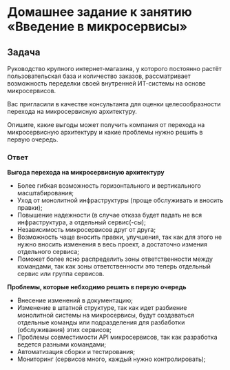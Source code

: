 # Домашнее задание к занятию «Введение в микросервисы»

## Задача

Руководство крупного интернет-магазина, у которого постоянно растёт пользовательская база и количество заказов, рассматривает возможность переделки своей внутренней   ИТ-системы на основе микросервисов. 

Вас пригласили в качестве консультанта для оценки целесообразности перехода на микросервисную архитектуру. 

Опишите, какие выгоды может получить компания от перехода на микросервисную архитектуру и какие проблемы нужно решить в первую очередь.

### Ответ

**Выгода перехода на микросервисную архитектуру**
* Более гибкая возможность горизонтального и вертикального масштабирования;
* Уход от монолитной инфраструктуры (проще обслуживать и вносить правки);
* Повышение надежности (в случае отказа будет падать не вся инфраструктура, а отдельный сервис(-сы);
* Независимость микросервисов друг от друга;
* Возможность чаще вносить правки, улучшения, так как для этого не нужно вносить изменения в весь проект, а достаточно измения отдельного сервиса;
* Поможет более ясно распределить зоны ответственности между командами, так как зоны ответственности это теперь отдельный сервис или группа сервисов.

**Проблемы, которые небходимо решить в первую очередь**

* Внесение изменений в документацию;
* Изменение в штатной структуре, так как идет разбиение монолитной системы на микросервисы, будут создаваться отдельные команды или подразделения для разбаботки (обслуживания) этих сервисов;
* Проблемы совместимости API микросервисов, так как разработка ведется разными командами;
* Автоматизация сборки и тестирования;
* Мониторинг (сервисов много, каждый нужно контролировать);
